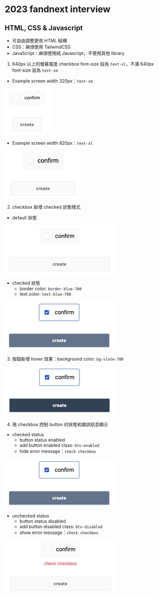 # 2023 fandnext interview

## HTML, CSS & Javascript

- 可自由調整更改 HTML 結構
- CSS：麻煩使用 TailwindCSS
- JavaScript：麻煩使用純 Javascript，不使用其他 library

1. 640px 以上的螢幕寬度 checkbox font-size 設為 `text-xl`，不滿 640px font-size 設為 `text-sm`
  - Example screen width 320px：`text-sm`

  ![IMAGE](resources/93DCC1C36C57C7592CC4254A6AD3FED7.jpg)

  - Example screen width 820px：`text-xl`

  ![IMAGE](resources/0CB989F781B8EE98585C95FA36BE8EC4.jpg)

2. checkbox 新增 checked 狀態樣式

  - default 狀態

  ![IMAGE](resources/73E072ACC371BAA073FE6CF77685241A.jpg)

  - checked 狀態
    - border color: `border-blue-700`
    - text color: `text-blue-700`

  ![IMAGE](resources/3C408CE5986E8289143A9E3820424B6D.jpg)

3. 按鈕新增 hover 效果：background color: `bg-slate-700`

  ![IMAGE](resources/13DE9987F76B568A8EAEF41F78338EB0.jpg)

4. 用 checkbox 控制 button 的狀態和錯誤訊息顯示

  - checked status
    - button status enabled
    - add button enabled class: `btn-enabled`
    - hide error message：`check checkbox`

  ![IMAGE](resources/3C408CE5986E8289143A9E3820424B6D.jpg)

  - unchecked status
    - button status disabled
    - add button disabled class: `btn-disabled`
    - show error message：`check checkbox`

   ![IMAGE](resources/55B042FACCDBD2ECC1FC7114D0C096AA.jpg)

